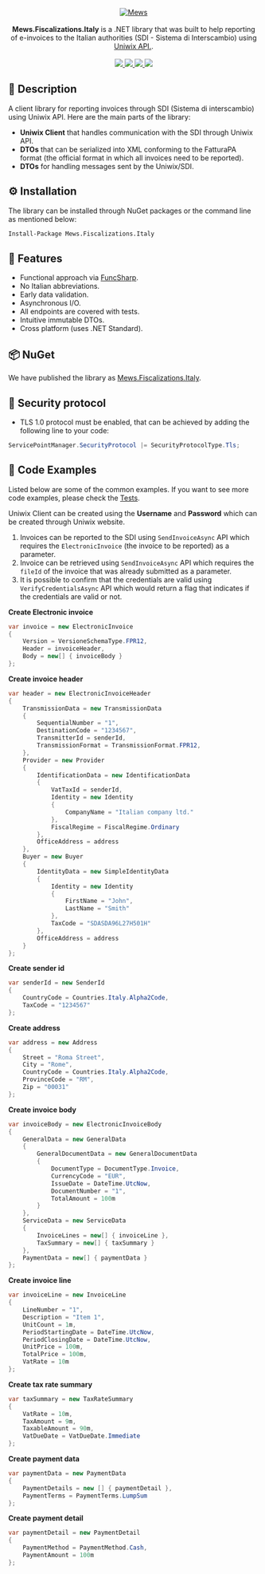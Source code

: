 <p align="center">
    <a href="https://mews.com">
        <img alt="Mews" src="https://user-images.githubusercontent.com/51375082/120493257-16938780-c3bb-11eb-8cb5-0b56fd08240d.png">
    </a>
    <br><br>
    <b>Mews.Fiscalizations.Italy</b> is a .NET library that was built to help reporting of e-invoices to the Italian authorities (SDI - Sistema di Interscambio) using <a href="https://www.uniwix.com/">Uniwix API.</a>.
    <br><br>
    <a href="https://www.nuget.org/packages/Mews.Fiscalizations.Italy/">
        <img src="https://img.shields.io/nuget/v/Mews.Fiscalizations.Italy">
    </a>
    <a href="https://github.com/MewsSystems/fiscalizations/blob/master/LICENSE">
        <img src="https://img.shields.io/github/license/MewsSystems/fiscalizations">
    </a>
    <a href="https://github.com/MewsSystems/fiscalizations/actions/workflows/build-and-test-italy-windows.yml">
        <img src="https://img.shields.io/github/workflow/status/MewsSystems/fiscalizations/Build%20and%20test%20-%20Italy%20(Windows)/master?label=windows%20build">
    </a>
    <a href="https://github.com/MewsSystems/fiscalizations/actions/workflows/build-and-test-italy-linux.yml">
        <img src="https://img.shields.io/github/workflow/status/MewsSystems/fiscalizations/Build%20and%20test%20-%20Italy%20(Linux)/master?label=linux%20build">
    </a>
</p>

## 📃 Description

A client library for reporting invoices through SDI (Sistema di interscambio) using Uniwix API. Here are the main parts of the library:
- **Uniwix Client** that handles communication with the SDI through Uniwix API.
- **DTOs** that can be serialized into XML conforming to the FatturaPA format (the official format in which all invoices need to be reported).
- **DTOs** for handling messages sent by the Uniwix/SDI.

## ⚙️ Installation

The library can be installed through NuGet packages or the command line as mentioned below:
```bash
Install-Package Mews.Fiscalizations.Italy
```

## 🎯 Features

-   Functional approach via [FuncSharp](https://github.com/siroky/FuncSharp).
-   No Italian abbreviations.
-   Early data validation.
-   Asynchronous I/O.
-   All endpoints are covered with tests.
-   Intuitive immutable DTOs.
-   Cross platform (uses .NET Standard).

## 📦 NuGet

We have published the library as [Mews.Fiscalizations.Italy](https://www.nuget.org/packages/Mews.Fiscalizations.Italy/).

## 🔐 Security protocol
- TLS 1.0 protocol must be enabled, that can be achieved by adding the following line to your code:
```csharp
ServicePointManager.SecurityProtocol |= SecurityProtocolType.Tls;
```

## 👀 Code Examples
Listed below are some of the common examples. If you want to see more code examples, please check the [Tests](https://github.com/MewsSystems/fiscalizations/tree/master/src/Italy/Mews.Fiscalizations.Italy.Tests).

Uniwix Client can be created using the **Username** and **Password** which can be created through Uniwix website.

1. Invoices can be reported to the SDI using ```SendInvoiceAsync``` API which requires the ```ElectronicInvoice``` (the invoice to be reported) as a parameter.
2. Invoice can be retrieved using ```SendInvoiceAsync``` API which requires the ```fileId``` of the invoice that was already submitted as a parameter.
3. It is possible to confirm that the credentials are valid using ```VerifyCredentialsAsync``` API which would return a flag that indicates if the credentials are valid or not.

**Create Electronic invoice**

```csharp
var invoice = new ElectronicInvoice
{
    Version = VersioneSchemaType.FPR12,
    Header = invoiceHeader,
    Body = new[] { invoiceBody }
};
```

**Create invoice header**

```csharp
var header = new ElectronicInvoiceHeader
{
    TransmissionData = new TransmissionData
    {
        SequentialNumber = "1",
        DestinationCode = "1234567",
        TransmitterId = senderId,
        TransmissionFormat = TransmissionFormat.FPR12,
    },
    Provider = new Provider
    {
        IdentificationData = new IdentificationData
        {
            VatTaxId = senderId,
            Identity = new Identity
            {
                CompanyName = "Italian company ltd."
            },
            FiscalRegime = FiscalRegime.Ordinary
        },
        OfficeAddress = address
    },
    Buyer = new Buyer
    {
        IdentityData = new SimpleIdentityData
        {
            Identity = new Identity
            {
                FirstName = "John",
                LastName = "Smith"
            },
            TaxCode = "SDASDA96L27H501H"
        },
        OfficeAddress = address
    }
};
```

**Create sender id**

```csharp
var senderId = new SenderId
{
    CountryCode = Countries.Italy.Alpha2Code,
    TaxCode = "1234567"
};
```

**Create address**

```csharp
var address = new Address
{
    Street = "Roma Street",
    City = "Rome",
    CountryCode = Countries.Italy.Alpha2Code,
    ProvinceCode = "RM",
    Zip = "00031"
};
```

**Create invoice body**

```csharp
var invoiceBody = new ElectronicInvoiceBody
{
    GeneralData = new GeneralData
    {
        GeneralDocumentData = new GeneralDocumentData
        {
            DocumentType = DocumentType.Invoice,
            CurrencyCode = "EUR",
            IssueDate = DateTime.UtcNow,
            DocumentNumber = "1",
            TotalAmount = 100m
        }
    },
    ServiceData = new ServiceData
    {
        InvoiceLines = new[] { invoiceLine },
        TaxSummary = new[] { taxSummary }
    },
    PaymentData = new[] { paymentData }
};
```

**Create invoice line**

```csharp
var invoiceLine = new InvoiceLine
{
    LineNumber = "1",
    Description = "Item 1",
    UnitCount = 1m,
    PeriodStartingDate = DateTime.UtcNow,
    PeriodClosingDate = DateTime.UtcNow,
    UnitPrice = 100m,
    TotalPrice = 100m,
    VatRate = 10m
};
```

**Create tax rate summary**

```csharp
var taxSummary = new TaxRateSummary
{
    VatRate = 10m,
    TaxAmount = 9m,
    TaxableAmount = 90m,
    VatDueDate = VatDueDate.Immediate
};
```

**Create payment data**

```csharp
var paymentData = new PaymentData
{
    PaymentDetails = new [] { paymentDetail },
    PaymentTerms = PaymentTerms.LumpSum
};
```

**Create payment detail**

```csharp
var paymentDetail = new PaymentDetail
{
    PaymentMethod = PaymentMethod.Cash,
    PaymentAmount = 100m
};
```
